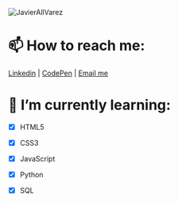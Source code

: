 ![JavierAllVarez](https://user-images.githubusercontent.com/83608710/141970618-dd8d8f59-c180-466e-aad1-38e4f6229875.gif)

# 📫 How to reach me: 
[Linkedin](https://www.linkedin.com/in/javier-allvarez-07783a111/) | [CodePen](https://codepen.io/javierallvarez) | [Email me](javiervarez@gmail.com) 

# 🌱 I’m currently learning:
- [x] HTML5
- [x] CSS3
- [x] JavaScript
- [x] Python
- [x] SQL 


<!--
**javierallvarez/javierallvarez** is a ✨ _special_ ✨ repository because its `README.md` (this file) appears on your GitHub profile.

Here are some ideas to get you started:

- 🔭 I’m currently working on ...
- 🌱 I’m currently learning ...
- 👯 I’m looking to collaborate on ...
- 🤔 I’m looking for help with ...
- 💬 Ask me about ...
- 📫 How to reach me: ...
- 😄 Pronouns: ...
- ⚡ Fun fact: ...
-->
